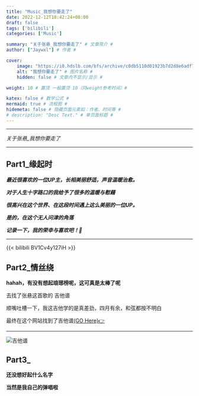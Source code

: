 ```yaml
---
title: "Music_我想你要走了"
date: 2022-12-12T18:42:24+08:00
draft: false
tags: ['bilibili']
categories: ['Music']

summary: "关于张悬_我想你要走了" # 文章简介 #
author: ["Jaywxl"] # 作者 #

cover:
    image: "https://i0.hdslb.com/bfs/archive/c0db5110d01923b7d2d8e6adf71f54c691bd9f1f.jpg@672w_378h_1c_!web-space-upload-video.avif" # 图片链接 #
    alt: "我想你要走了" # 图片名称 #
    hidden: false # 文章内不显示/显示 #

weight: 10 # 置顶 一般置顶 10（同weight参考时间）#

katex: false # 数学公式 #
mermaid: true # 流程图 #
hidemeta: false # 隐藏页面元素如：作者、时间等 #
# description: "Desc Text." # 单页面标题 #
---
```



***

*关于张悬_我想你要走了*

***

## Part1_缘起时

***最近很喜欢的一位UP主，长相美丽舒适，声音温暖治愈。***

***对于人生十字路口的我给予了很多的温暖与慰藉***

***很高兴在这个世界、在这段时间遇上这么美丽的一位UP。***

***是的，在这个无人问津的角落***

***记录一下，我的荣幸与喜欢吧！🤣***

***

{{< bilibili BV1Cv4y127iH >}}

## Part2_情丝绕

**hahah，有没有想起琅琊榜呢，这可真是太棒了呢**

去找了张悬这首歌的 吉他谱

顺嘴吐槽一下，我这吉他学的是真差劲，四月有余，和弦都按不明白

最终在这个网站找到了吉他谱[(GO Here)👉](https://www.flybuxiu.com/521.html)

***

![吉他谱](https://m.360buyimg.com/babel/jfs/t1/161698/8/33617/90581/63976503E5ef0a9f0/9d4441bc33d32696.jpg)

## Part3_

**还没想好起什么名字**

**当然是我自己的弹唱啦**




